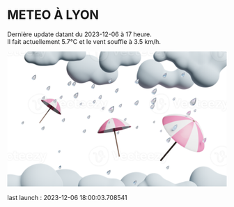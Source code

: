 # METEO À LYON

Dernière update datant du 2023-12-06 à 17 heure.  
Il fait actuellement 5.7°C et le vent souffle à 3.5 km/h.      

![](./.github/rain.png)

last launch : 2023-12-06 18:00:03.708541
